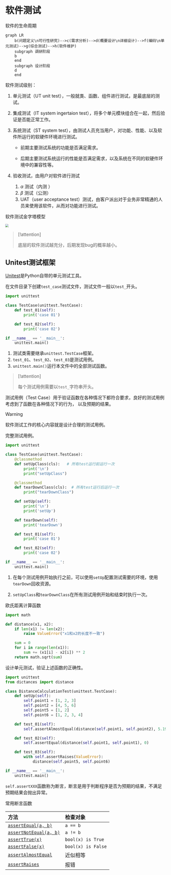 # 软件测试

软件的生命周期

```mermaid
graph LR
    b(问题定义\n可行性研究)-->c(需求分析)-->d(概要设计\n详细设计)-->f(编码\n单元测试)-->g(综合测试)-->h(软件维护)
    subgraph 调研阶段
    b
    end
    subgraph 设计阶段
    d
    end
```

软件测试级别：

1. 单元测试（UT unit test），一般就类、函数、组件进行测试，是最底层的测试。

2. 集成测试（IT system ingertaion test），将多个单元模块组合在一起，然后验证是否能正常工作。

3. 系统测试（ST system test），由测试人员充当用户，对功能、性能、以及软件所运行的软硬件环境进行测试。

   * 前期主要测试系统的功能是否满足需求。

   * 后期主要测试系统运行的性能是否满足需求，以及系统在不同的软硬件环境中的兼容性等。

4. 验收测试，由用户对软件进行测试

   1. $\alpha$ 测试（内测 ）
   2. $\beta$ 测试（公测）
   3. UAT（user acceptance test）测试，由客户派出对于业务非常精通的人员来使用该软件，从而对功能进行测试。 

软件测试金字塔模型

<img src="https://raw.githubusercontent.com/hughxusu/lesson-py/developing/_images/libs/end-to-end-testing-pyramid.webp" style="zoom:60%;" />

> [!attention]
>
> 底层的软件测试越充分，后期发现bug的概率越小。

## Unitest测试框架

[Unitest](https://docs.python.org/zh-cn/3/library/unittest.html#)是Python自带的单元测试工具。

在文件目录下创建`test_case`测试文件，测试文件一般以`test_`开头。

```python
import unittest

class TestCase(unittest.TestCase):
    def test_01(self):
        print('case 01')

    def test_02(self):
        print('case 02')

if __name__ == '__main__':
    unittest.main()
```

1. 测试类需要继承`unittest.TestCase`框架。
2. `test_01`、`test_02`、`test_03`是测试用例。
3. `unittest.main()`运行本文件中的全部测试函数。

> [!attention]
>
> 每个测试用例需要以`test_`字符串开头。

测试用例（Test Case）用于验证函数在各种情况下都符合要求，良好的测试用例考虑到了函数在各种情况下的行为， 以及预期的结果。

> [!warning]
>
> 软件测试工作的核心内容就是设计合理的测试用例。

完整测试用例。

```python
import unittest

class TestCase(unittest.TestCase):
    @classmethod
    def setUpClass(cls):   # 所有test运行前运行一次
        print('\n')
        print("setUpClass")

    @classmethod
    def tearDownClass(cls):  # 所有test运行后运行一次
        print("tearDownClass")

    def setUp(self):
        print('\n')
        print('setUp')

    def tearDown(self):
        print('tearDown')

    def test_01(self):
        print('case 01')

    def test_02(self):
        print('case 02')

if __name__ == '__main__':
    unittest.main()
```

1. 在每个测试用例开始执行之前，可以使用`setUp`配置测试需要的环境，使用`tearDown`回收资源。

2. `setUpClass`和`tearDownClass`在所有测试用例开始和结束时执行一次。

欧氏距离计算函数

```python
import math

def distance(x1, x2):
    if len(x1) != len(x2):
        raise ValueError("x1和x2的长度不一致")

    sum = 0
    for i in range(len(x1)):
        sum += (x1[i] - x2[i]) ** 2
    return math.sqrt(sum)
```

设计单元测试，验证上述函数的正确性。

```python
import unittest
from dictances import distance

class DistanceCalculationTest(unittest.TestCase):
    def setUp(self):
        self.point1 = [1, 2, 3]
        self.point2 = [4, 5, 6]
        self.point5 = [1, 2]
        self.point6 = [1, 2, 3, 4]

    def test_01(self):
        self.assertAlmostEqual(distance(self.point1, self.point2), 5.196152, places=6)

    def test_02(self):
        self.assertEqual(distance(self.point1, self.point1), 0)

    def test_03(self):
        with self.assertRaises(ValueError):
            distance(self.point5, self.point6)

if __name__ == '__main__':
    unittest.main()
```

`self.assertXXX`函数称为断言，断言是用于判断程序是否为预期的结果，不满足预期结果会抛出异常。

常用断言函数

| 方法                                                         | 检查对象           |
| :----------------------------------------------------------- | :----------------- |
| [`assertEqual(a, b)`](https://docs.python.org/zh-cn/3/library/unittest.html#unittest.TestCase.assertEqual) | `a == b`           |
| [`assertNotEqual(a, b)`](https://docs.python.org/zh-cn/3/library/unittest.html#unittest.TestCase.assertNotEqual) | `a != b`           |
| [`assertTrue(x)`](https://docs.python.org/zh-cn/3/library/unittest.html#unittest.TestCase.assertTrue) | `bool(x) is True`  |
| [`assertFalse(x)`](https://docs.python.org/zh-cn/3/library/unittest.html#unittest.TestCase.assertFalse) | `bool(x) is False` |
| [`assertAlmostEqual`](https://docs.python.org/zh-cn/3/library/unittest.html#unittest.TestCase.assertAlmostEqual) | 近似相等           |
| [`assertRaises`](https://docs.python.org/zh-cn/3/library/unittest.html#unittest.TestCase.assertRaises) | 报错               |







